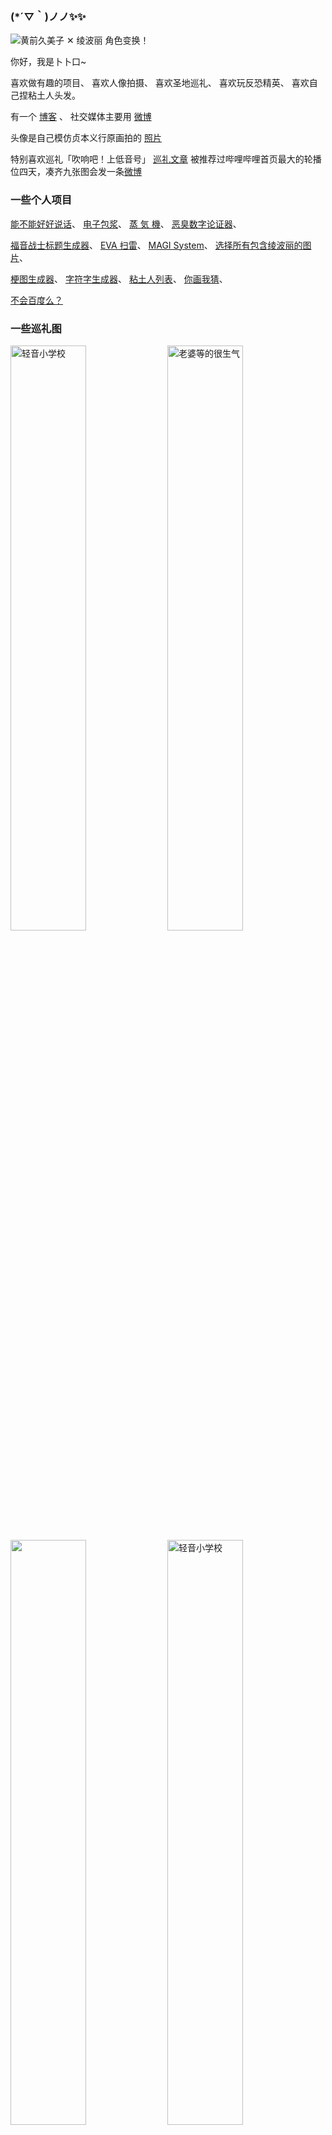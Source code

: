 
### (*´▽｀)ノノ✨✨

![黄前久美子 ✕ 绫波丽 角色变换！](https://wx3.sinaimg.cn/large/4764ae2aly1gnl92syw60g20cg0b2whm.gif)

你好，我是卜卜口~

喜欢做有趣的项目、
喜欢人像拍摄、
喜欢圣地巡礼、
喜欢玩反恐精英、
喜欢自己捏粘土人头发。

有一个 [博客](https://mouto.org/) 、
社交媒体主要用 [微博](https://weibo.com/reiove)

头像是自己模仿贞本义行原画拍的 [照片](https://weibo.com/1197780522/HnmkwpIPC) 

特别喜欢巡礼「吹响吧！上低音号」 [巡礼文章](https://www.bilibili.com/read/cv4791285) 被推荐过哔哩哔哩首页最大的轮播位四天，凑齐九张图会发一条[微博](https://weibo.com/1197780522/Ipgkka7S3)

### 一些个人项目

[能不能好好说话](https://lab.magiconch.com/nbnhhsh/)、
[电子包浆](https://magiconch.com/patina/)、
[蒸 気 機](https://magiconch.com/vaporwave/)、
[恶臭数字论证器](https://lab.magiconch.com/homo/)、

[福音战士标题生成器](https://lab.magiconch.com/eva-title/)、
[EVA 扫雷](https://v.magiconch.com/mine-sweeper)、
[MAGI System](https://lab.magiconch.com/magi/)、
[选择所有包含绫波丽的图片](https://lab.magiconch.com/captcha/rei)、

[梗图生成器](https://x.magiconch.com)、
[字符字生成器](https://magiconch.com/fontfont/)、
[粘土人列表](https://magiconch.com/nendoroids/)、
[你画我猜](https://v.magiconch.com/drawhat)、

[不会百度么？](https://buhuibaidu.me/)


### 一些巡礼图
<div>
<img src="https://wx4.sinaimg.cn/mw1024/4764ae2agy1gcungn6dsqj21hd0u0kbl.jpg" width="49%" alt="轻音小学校">
<img src="https://wx1.sinaimg.cn/crop.0.540.3742.2104/4764ae2agy1g8nkxs4c1sj22vy25yb2a.jpg" width="49%" alt="老婆等的很生气">
<img src="https://user-images.githubusercontent.com/1933673/178134076-3e5f0faa-8154-4627-99f6-8894c082f0b1.png" width="49%" >
<img src="https://wx4.sinaimg.cn/crop.0.612.1080.613/4764ae2agy1g9ah623xgij20u00xrqua.jpg" alt="轻音小学校" width="49%">
<img src="https://wx4.sinaimg.cn/crop.0.612.1080.613/4764ae2agy1g35jde53vgj20u00xru0x.jpg" alt="京阪宇治站" width="49%">
<img src="https://wx4.sinaimg.cn/crop.0.612.1080.613/4764ae2agy1g35jhx1ituj20u00xr7wv.jpg" alt="宇治桥" width="49%">
<img src="https://wx4.sinaimg.cn/crop.0.612.1080.613/4764ae2agy1g35jddb10hj20u00xrb29.jpg" alt="宇治桥东" width="49%">
<img src="https://wx4.sinaimg.cn/crop.0.612.1080.613/4764ae2agy1g35jdllxpzj20u00xrb2c.jpg" alt="京坂六地藏" width="49%">
<img src="https://wx4.sinaimg.cn/crop.0.1080.1920.1080/4764ae2agy1fjepdruoe6j21hc1o0txg.jpg" alt="宇治桥东" width="49%">
<img src="https://wx4.sinaimg.cn/crop.0.612.1080.613/4764ae2agy1g35jdxulm0j20u00xr7wn.jpg" alt="宇治桥东" width="49%">
</div>

### 一些粘土娃
<div>
  <img src="https://wx4.sinaimg.cn/mw1024/001j3LqGly1gv2ibc1nshj62c02c07wh02.jpg" alt="老婆等的很生气" width="24.2%">
  <img src="https://wx4.sinaimg.cn/mw1024/4764ae2aly1h3y9qkooqbj22c02c07wi.jpg" alt="来点香香小可爱" width="24.2%">
  <img src="https://wx4.sinaimg.cn/mw1024/4764ae2agy1gfyewtghasj20u00u0b29.jpg" alt="这个也很可爱" width="24.2%">
  <img src="https://wx4.sinaimg.cn/crop.0.0.800.800/4764ae2aly1grdzxc0qaij20m80xcdg5.jpg" alt="这个也很可爱" width="24.2%">
  <img src="https://wx4.sinaimg.cn/mw1024/4764ae2agy1ggyd48nt89j20u00u0qrl.jpg" alt="久石奏wink" width="24.2%">
  <img src="https://wx4.sinaimg.cn/large/4764ae2agy1gg92jttkuhj20u00u01kx.jpg" alt="久石奏wink" width="24.2%">
  <img src="https://wx2.sinaimg.cn/mw1024/4764ae2agy1g9wltem0k8j20o40o4ae5.jpg" alt="这个也很可爱" width="24.2%">
  <img src="https://wx1.sinaimg.cn/crop.0.230.1080.1080/4764ae2agy1g9wk8bo11hj20u0140qun.jpg" alt="久石奏wink" width="24.2%">
  <img src="https://wx4.sinaimg.cn/crop.0.230.1080.1080/4764ae2agy1g8qybfjjmwj20u0140aww.jpg" alt="我是谁？" width="24.2%">
  <img src="https://wx2.sinaimg.cn/crop.200.0.1080.1080/4764ae2aly1g4qb31k4s6j21400u0qbb.jpg" alt="这个也很可爱" width="24.2%">
  <img src="https://wx2.sinaimg.cn/mw1024/4764ae2agy1g30ubften8j20u00u07wj.jpg" alt="镰仓" width="24.2%">
  <img src="https://user-images.githubusercontent.com/1933673/178134291-c3fadcf4-0923-4540-a586-9d5b2261160a.png" width="24.2%">
</div>

### 一些...竖构图
<div>
  <img src="https://user-images.githubusercontent.com/1933673/178134531-0d94f455-95d7-49bc-bfd1-4cde24a0fd7d.png" width="24%">
  <img src="https://wx2.sinaimg.cn/large/4764ae2agy1frsq6m2nukj21kw2dc4qp.jpg" width="24%">
  <img src="https://user-images.githubusercontent.com/1933673/178134556-050c71a1-f79d-4664-a806-949879c76507.png" width="24%">
  <img src="https://user-images.githubusercontent.com/1933673/178134559-83bde2dd-aa52-46d4-9a3b-78b2c2dbf217.png" width="24%">
  <img src="https://user-images.githubusercontent.com/1933673/178134576-20e51a34-9104-4612-903e-b06a09541389.png" width="24%">
  <img src="https://t.magiconch.com/attach/syasinn25/03.jpg!h1200" width=24%>
  <img src="https://t.magiconch.com/attach/cosplay131/OAQ_2472.psd.jpeg!h1200" width=24%>
  <img src="https://t.magiconch.com/attach/cosplay131/OAQ_2528.psd.jpeg!h1200" width=24%>
  <img src="https://t.magiconch.com/attach/228/20190224-OAQ_0623.jpg!h1200" width=24%>
  <img src="https://t.magiconch.com/attach/228/20190224-OAQ_0648.jpg!h1200" width=24%>
</div>

<!-- ![Phat！「绫波丽 贞本义行原画 ver.」](https://wx2.sinaimg.cn/mw1024/4764ae2agy1g1l7c89m7hj20u01ddu0y.jpg) -->

<!-- [![GitHub followers](https://img.shields.io/github/followers/itorr?style=social)](https://github.com/itorr) -->

<!-- ![Metrics](https://metrics.lecoq.io/itorr?template=classic&isocalendar=1&isocalendar.duration=full-year) -->

<!-- ![soruly's github stats](https://github-readme-stats.vercel.app/api?username=itorr&show_icons=true&include_all_commits=true&count_private=true&line_height=28) ![Top Langs](https://github-readme-stats.vercel.app/api/top-langs/?username=itorr&layout=compact&langs_count=12) -->

